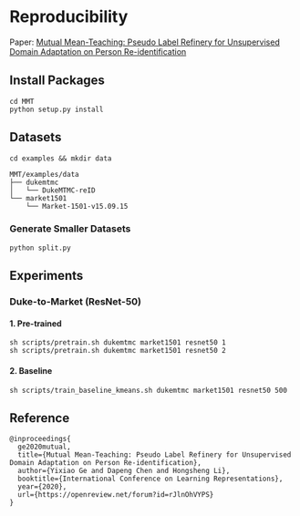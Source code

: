 # Reproducibility
Paper: [Mutual Mean-Teaching: Pseudo Label Refinery for Unsupervised Domain Adaptation on Person Re-identification](https://openreview.net/forum?id=rJlnOhVYPS)

## Install Packages

```shell
cd MMT
python setup.py install
```

## Datasets
```shell
cd examples && mkdir data
```

```
MMT/examples/data
├── dukemtmc
│   └── DukeMTMC-reID
└── market1501
    └── Market-1501-v15.09.15
```

### Generate Smaller Datasets
```shell
python split.py
```


## Experiments
### Duke-to-Market (ResNet-50)
#### 1. Pre-trained
```shell
sh scripts/pretrain.sh dukemtmc market1501 resnet50 1
sh scripts/pretrain.sh dukemtmc market1501 resnet50 2
```
#### 2. Baseline
```shell
sh scripts/train_baseline_kmeans.sh dukemtmc market1501 resnet50 500
```






## Reference
```
@inproceedings{
  ge2020mutual,
  title={Mutual Mean-Teaching: Pseudo Label Refinery for Unsupervised Domain Adaptation on Person Re-identification},
  author={Yixiao Ge and Dapeng Chen and Hongsheng Li},
  booktitle={International Conference on Learning Representations},
  year={2020},
  url={https://openreview.net/forum?id=rJlnOhVYPS}
}
```
